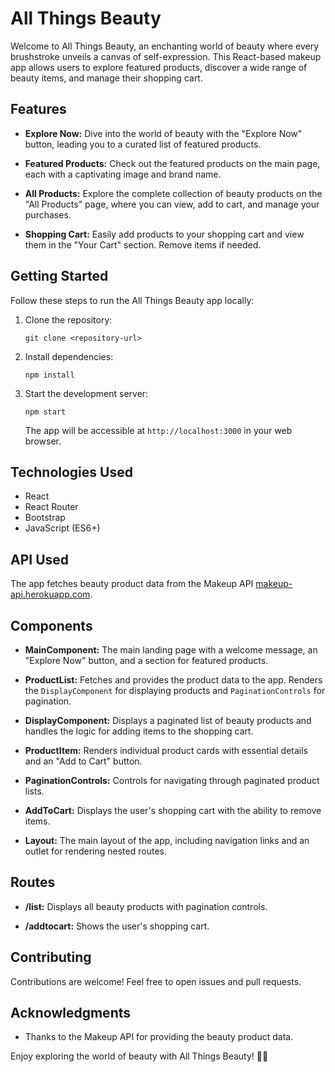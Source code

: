 # All Things Beauty

Welcome to All Things Beauty, an enchanting world of beauty where every brushstroke unveils a canvas of self-expression. This React-based makeup app allows users to explore featured products, discover a wide range of beauty items, and manage their shopping cart.

## Features

-   **Explore Now:** Dive into the world of beauty with the "Explore Now" button, leading you to a curated list of featured products.
    
-   **Featured Products:** Check out the featured products on the main page, each with a captivating image and brand name.
    
-   **All Products:** Explore the complete collection of beauty products on the "All Products" page, where you can view, add to cart, and manage your purchases.
    
-   **Shopping Cart:** Easily add products to your shopping cart and view them in the "Your Cart" section. Remove items if needed.
    

## Getting Started

Follow these steps to run the All Things Beauty app locally:

1.  Clone the repository:
  
    
    `git clone <repository-url>` 
    
2.  Install dependencies:
    
    
    
    `npm install` 
    
3.  Start the development server:
    
    
    
    `npm start` 
    
    The app will be accessible at `http://localhost:3000` in your web browser.
    

## Technologies Used

-   React
-   React Router
-   Bootstrap
-   JavaScript (ES6+)

## API Used

The app fetches beauty product data from the Makeup API [makeup-api.herokuapp.com](http://makeup-api.herokuapp.com/api/v1/products.json).

## Components

-   **MainComponent:** The main landing page with a welcome message, an "Explore Now" button, and a section for featured products.
    
-   **ProductList:** Fetches and provides the product data to the app. Renders the `DisplayComponent` for displaying products and `PaginationControls` for pagination.
    
-   **DisplayComponent:** Displays a paginated list of beauty products and handles the logic for adding items to the shopping cart.
    
-   **ProductItem:** Renders individual product cards with essential details and an "Add to Cart" button.
    
-   **PaginationControls:** Controls for navigating through paginated product lists.
    
-   **AddToCart:** Displays the user's shopping cart with the ability to remove items.
    
-   **Layout:** The main layout of the app, including navigation links and an outlet for rendering nested routes.
    

## Routes

-   **/list:** Displays all beauty products with pagination controls.
    
-   **/addtocart:** Shows the user's shopping cart.
    

## Contributing

Contributions are welcome! Feel free to open issues and pull requests.



## Acknowledgments

-   Thanks to the Makeup API for providing the beauty product data.

Enjoy exploring the world of beauty with All Things Beauty! 💄🌟
